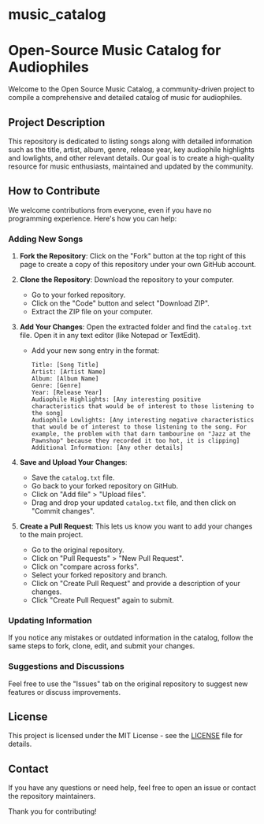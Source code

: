 # music_catalog
# Open-Source Music Catalog for Audiophiles

Welcome to the Open Source Music Catalog, a community-driven project to compile a comprehensive and detailed catalog of music for audiophiles.

## Project Description

This repository is dedicated to listing songs along with detailed information such as the title, artist, album, genre, release year, key audiophile highlights and lowlights, and other relevant details. Our goal is to create a high-quality resource for music enthusiasts, maintained and updated by the community.

## How to Contribute

We welcome contributions from everyone, even if you have no programming experience. Here's how you can help:

### Adding New Songs

1. **Fork the Repository**: Click on the "Fork" button at the top right of this page to create a copy of this repository under your own GitHub account.
2. **Clone the Repository**: Download the repository to your computer.
   - Go to your forked repository.
   - Click on the "Code" button and select "Download ZIP".
   - Extract the ZIP file on your computer.
3. **Add Your Changes**: Open the extracted folder and find the `catalog.txt` file. Open it in any text editor (like Notepad or TextEdit).
   - Add your new song entry in the format:
     ```
     Title: [Song Title]
     Artist: [Artist Name]
     Album: [Album Name]
     Genre: [Genre]
     Year: [Release Year]
     Audiophile Highlights: [Any interesting positive characteristics that would be of interest to those listening to the song]
     Audiophile Lowlights: [Any interesting negative characteristics that would be of interest to those listening to the song. For example, the problem with that darn tambourine on "Jazz at the Pawnshop" because they recorded it too hot, it is clipping]
     Additional Information: [Any other details]
     ```
4. **Save and Upload Your Changes**:
   - Save the `catalog.txt` file.
   - Go back to your forked repository on GitHub.
   - Click on "Add file" > "Upload files".
   - Drag and drop your updated `catalog.txt` file, and then click on "Commit changes".

5. **Create a Pull Request**: This lets us know you want to add your changes to the main project.
   - Go to the original repository.
   - Click on "Pull Requests" > "New Pull Request".
   - Click on "compare across forks".
   - Select your forked repository and branch.
   - Click on "Create Pull Request" and provide a description of your changes.
   - Click "Create Pull Request" again to submit.

### Updating Information

If you notice any mistakes or outdated information in the catalog, follow the same steps to fork, clone, edit, and submit your changes.

### Suggestions and Discussions

Feel free to use the "Issues" tab on the original repository to suggest new features or discuss improvements. 

## License

This project is licensed under the MIT License - see the [LICENSE](LICENSE) file for details.

## Contact

If you have any questions or need help, feel free to open an issue or contact the repository maintainers.

Thank you for contributing!

